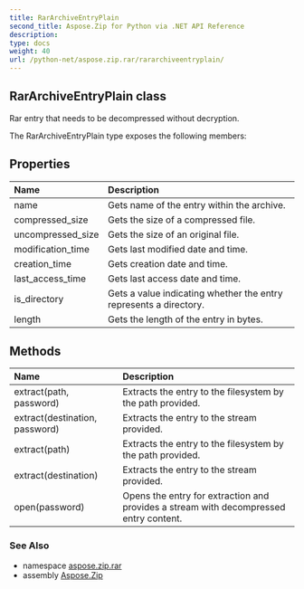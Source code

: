```yaml
---
title: RarArchiveEntryPlain
second_title: Aspose.Zip for Python via .NET API Reference
description: 
type: docs
weight: 40
url: /python-net/aspose.zip.rar/rararchiveentryplain/
---
```


## RarArchiveEntryPlain class

Rar entry that needs to be decompressed without decryption.

The RarArchiveEntryPlain type exposes the following members:
## Properties
| Name | Description |
| :- | :- |
|name|Gets name of the entry within the archive.|
|compressed_size|Gets the size of a compressed file.|
|uncompressed_size|Gets the size of an original file.|
|modification_time|Gets last modified date and time.|
|creation_time|Gets creation date and time.|
|last_access_time|Gets last access date and time.|
|is_directory|Gets a value indicating whether the entry represents a directory.|
|length|Gets the length of the entry in bytes.|
## Methods
| Name | Description |
| :- | :- |
|extract(path, password)|Extracts the entry to the filesystem by the path provided.|
|extract(destination, password)|Extracts the entry to the stream provided.|
|extract(path)|Extracts the entry to the filesystem by the path provided.|
|extract(destination)|Extracts the entry to the stream provided.|
|open(password)|Opens the entry for extraction and provides a stream with decompressed entry content.|

### See Also

* namespace [aspose.zip.rar](/zip/python-net/aspose.zip.rar/)
* assembly [Aspose.Zip](/zip/python-net/)

